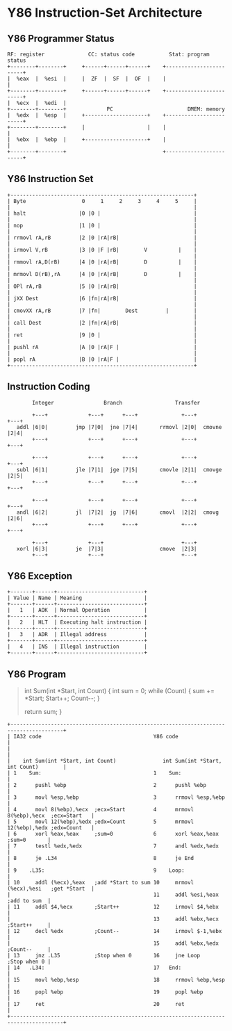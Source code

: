 # Y86 Instruction-Set Architecture

## Y86 Programmer Status

    RF: register              CC: status code           Stat: program status
    +--------+--------+     +------+------+------+    +------------------------+
    |  %eax  |  %esi  |     |  ZF  |  SF  |  OF  |    |                        |
    +--------+--------+     +------+------+------+    +------------------------+
    |  %ecx  |  %edi  |
    +--------+--------+             PC                        DMEM: memory
    |  %edx  |  %esp  |     +--------------------+    +------------------------+
    +--------+--------+     |                    |    |                        |
    |  %ebx  |  %ebp  |     +--------------------+    |                        |
    +--------+--------+                               +------------------------+

## Y86 Instruction Set

    +-----------------------------------------------------------+
    | Byte                  0     1     2     3     4     5     |
    |                                                           |
    | halt                 |0 |0 |                              |
    |                                                           |
    | nop                  |1 |0 |                              |
    |                                                           |
    | rrmovl rA,rB         |2 |0 |rA|rB|                        |
    |                                                           |
    | irmovl V,rB          |3 |0 |F |rB|        V          |    |
    |                                                           |
    | rmmovl rA,D(rB)      |4 |0 |rA|rB|        D          |    |
    |                                                           |
    | mrmovl D(rB),rA      |4 |0 |rA|rB|        D          |    |
    |                                                           |
    | OPl rA,rB            |5 |0 |rA|rB|                        |
    |                                                           |
    | jXX Dest             |6 |fn|rA|rB|                        |
    |                                                           |
    | cmovXX rA,rB         |7 |fn|        Dest         |        |
    |                                                           |
    | call Dest            |2 |fn|rA|rB|                        |
    |                                                           |
    | ret                  |9 |0 |                              |
    |                                                           |
    | pushl rA             |A |0 |rA|F |                        |
    |                                                           |
    | popl rA              |B |0 |rA|F |                        |
    +-----------------------------------------------------------+

## Instruction Coding

            Integer                Branch                 Transfer

            +---+             +---+      +---+              +---+         +---+
       addl |6|0|         jmp |7|0|  jne |7|4|       rrmovl |2|0|  cmovne |2|4|
            +---+             +---+      +---+              +---+         +---+

            +---+             +---+      +---+              +---+         +---+
       subl |6|1|         jle |7|1|  jge |7|5|       cmovle |2|1|  cmovge |2|5|
            +---+             +---+      +---+              +---+         +---+

            +---+             +---+      +---+              +---+         +---+
       andl |6|2|         jl  |7|2|  jg  |7|6|       cmovl  |2|2|  cmovg  |2|6|
            +---+             +---+      +---+              +---+         +---+

            +---+             +---+                         +---+
       xorl |6|3|         je  |7|3|                  cmove  |2|3|
            +---+             +---+                         +---+

## Y86 Exception

    +-------+------+----------------------------+
    | Value | Name | Meaning                    |
    +-------+------+----------------------------+
    |   1   | AOK  | Normal Operation           |
    +-------+------+----------------------------+
    |   2   | HLT  | Executing halt instruction |
    +-------+------+----------------------------+
    |   3   | ADR  | Illegal address            |
    +-------+------+----------------------------+
    |   4   | INS  | Illegal instruction        |
    +-------+------+----------------------------+

## Y86 Program

> int Sum(int *Start, int Count)
> {
>    int sum = 0;
>    while (Count) {
>        sum += *Start;
>        Start++;
>        Count--;
>    }
>
>    return sum;
> }

    +---------------------------------------------------------------------------------------+
    | IA32 code                                    Y86 code                                 |
    |                                                                                       |
    |    int Sum(int *Start, int Count)               int Sum(int *Start, int Count)        |
    | 1    Sum:                                    1    Sum:                                |
    | 2      pushl %ebp                            2      pushl %ebp                        |
    | 3      movl %esp,%ebp                        3      rrmovl %esp,%ebp                  |
    | 4      movl 8(%ebp),%ecx  ;ecx=Start         4      mrmovl 8(%ebp),%ecx  ;ecx=Start   |
    | 5      movl 12(%ebp),%edx ;edx=Count         5      mrmovl 12(%ebp),%edx ;edx=Count   |
    | 6      xorl %eax,%eax     ;sum=0             6      xorl %eax,%eax       ;sum=0       |
    | 7      testl %edx,%edx                       7      andl %edx,%edx                    |
    | 8      je .L34                               8      je End                            |
    | 9    .L35:                                   9    Loop:                               |
    | 10     addl (%ecx),%eax   ;add *Start to sum 10     mrmovl (%ecx),%esi   ;get *Start  |
    |                                              11     addl %esi,%eax       ;add to sum  |
    | 11     addl $4,%ecx       ;Start++           12     irmovl $4,%ebx                    |
    |                                              13     addl %ebx,%ecx       ;Start++     |
    | 12     decl %edx          ;Count--           14     irmovl $-1,%ebx                   |
    |                                              15     addl %ebx,%edx       ;Count--     |
    | 13     jnz .L35           ;Stop when 0       16     jne Loop             ;Stop when 0 |
    | 14   .L34:                                   17   End:                                |
    | 15     movl %ebp,%esp                        18     rrmovl %ebp,%esp                  |
    | 16     popl %ebp                             19     popl %ebp                         |
    | 17     ret                                   20     ret                               |
    +---------------------------------------------------------------------------------------+
